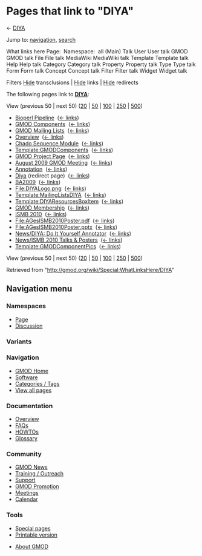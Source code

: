 <div id="mw-page-base" class="noprint">

</div>

<div id="mw-head-base" class="noprint">

</div>

<div id="content" class="mw-body" role="main">

<span id="top"></span>

<div id="mw-js-message" style="display:none;">

</div>



# <span dir="auto">Pages that link to "DIYA"</span>

<div id="bodyContent">

<div id="contentSub">

← [DIYA](/wiki/DIYA "DIYA")

</div>

<div id="jump-to-nav" class="mw-jump">

Jump to: [navigation](#mw-navigation), [search](#p-search)

</div>

<div id="mw-content-text">

What links here Page:  Namespace:  all (Main) Talk User User talk GMOD
GMOD talk File File talk MediaWiki MediaWiki talk Template Template talk
Help Help talk Category Category talk Property Property talk Type Type
talk Form Form talk Concept Concept talk Filter Filter talk Widget
Widget talk

Filters
[Hide](/mediawiki/index.php?title=Special:WhatLinksHere/DIYA&hidetrans=1 "Special:WhatLinksHere/DIYA")
transclusions \|
[Hide](/mediawiki/index.php?title=Special:WhatLinksHere/DIYA&hidelinks=1 "Special:WhatLinksHere/DIYA")
links \|
[Hide](/mediawiki/index.php?title=Special:WhatLinksHere/DIYA&hideredirs=1 "Special:WhatLinksHere/DIYA")
redirects

The following pages link to **[DIYA](/wiki/DIYA "DIYA")**:

View (previous 50 \| next 50)
([20](/mediawiki/index.php?title=Special:WhatLinksHere/DIYA&limit=20 "Special:WhatLinksHere/DIYA")
\|
[50](/mediawiki/index.php?title=Special:WhatLinksHere/DIYA&limit=50 "Special:WhatLinksHere/DIYA")
\|
[100](/mediawiki/index.php?title=Special:WhatLinksHere/DIYA&limit=100 "Special:WhatLinksHere/DIYA")
\|
[250](/mediawiki/index.php?title=Special:WhatLinksHere/DIYA&limit=250 "Special:WhatLinksHere/DIYA")
\|
[500](/mediawiki/index.php?title=Special:WhatLinksHere/DIYA&limit=500 "Special:WhatLinksHere/DIYA"))

- [Bioperl Pipeline](/wiki/Bioperl_Pipeline "Bioperl Pipeline") ‎
  <span class="mw-whatlinkshere-tools">([←
  links](/mediawiki/index.php?title=Special:WhatLinksHere&target=Bioperl+Pipeline "Special:WhatLinksHere"))</span>
- [GMOD Components](/wiki/GMOD_Components "GMOD Components") ‎
  <span class="mw-whatlinkshere-tools">([←
  links](/mediawiki/index.php?title=Special:WhatLinksHere&target=GMOD+Components "Special:WhatLinksHere"))</span>
- [GMOD Mailing Lists](/wiki/GMOD_Mailing_Lists "GMOD Mailing Lists") ‎
  <span class="mw-whatlinkshere-tools">([←
  links](/mediawiki/index.php?title=Special:WhatLinksHere&target=GMOD+Mailing+Lists "Special:WhatLinksHere"))</span>
- [Overview](/wiki/Overview "Overview") ‎
  <span class="mw-whatlinkshere-tools">([←
  links](/mediawiki/index.php?title=Special:WhatLinksHere&target=Overview "Special:WhatLinksHere"))</span>
- [Chado Sequence
  Module](/wiki/Chado_Sequence_Module "Chado Sequence Module") ‎
  <span class="mw-whatlinkshere-tools">([←
  links](/mediawiki/index.php?title=Special:WhatLinksHere&target=Chado+Sequence+Module "Special:WhatLinksHere"))</span>
- [Template:GMODComponents](/wiki/Template:GMODComponents "Template:GMODComponents")
  ‎ <span class="mw-whatlinkshere-tools">([←
  links](/mediawiki/index.php?title=Special:WhatLinksHere&target=Template%3AGMODComponents "Special:WhatLinksHere"))</span>
- [GMOD Project Page](/wiki/GMOD_Project_Page "GMOD Project Page") ‎
  <span class="mw-whatlinkshere-tools">([←
  links](/mediawiki/index.php?title=Special:WhatLinksHere&target=GMOD+Project+Page "Special:WhatLinksHere"))</span>
- [August 2009 GMOD
  Meeting](/wiki/August_2009_GMOD_Meeting "August 2009 GMOD Meeting") ‎
  <span class="mw-whatlinkshere-tools">([←
  links](/mediawiki/index.php?title=Special:WhatLinksHere&target=August+2009+GMOD+Meeting "Special:WhatLinksHere"))</span>
- [Annotation](/wiki/Annotation "Annotation") ‎
  <span class="mw-whatlinkshere-tools">([←
  links](/mediawiki/index.php?title=Special:WhatLinksHere&target=Annotation "Special:WhatLinksHere"))</span>
- [Diya](/mediawiki/index.php?title=Diya&redirect=no "Diya") (redirect
  page) ‎ <span class="mw-whatlinkshere-tools">([←
  links](/mediawiki/index.php?title=Special:WhatLinksHere&target=Diya "Special:WhatLinksHere"))</span>
- [BA2009](/wiki/BA2009 "BA2009") ‎
  <span class="mw-whatlinkshere-tools">([←
  links](/mediawiki/index.php?title=Special:WhatLinksHere&target=BA2009 "Special:WhatLinksHere"))</span>
- [File:DIYALogo.png](/wiki/File:DIYALogo.png "File:DIYALogo.png") ‎
  <span class="mw-whatlinkshere-tools">([←
  links](/mediawiki/index.php?title=Special:WhatLinksHere&target=File%3ADIYALogo.png "Special:WhatLinksHere"))</span>
- [Template:MailingListsDIYA](/wiki/Template:MailingListsDIYA "Template:MailingListsDIYA")
  ‎ <span class="mw-whatlinkshere-tools">([←
  links](/mediawiki/index.php?title=Special:WhatLinksHere&target=Template%3AMailingListsDIYA "Special:WhatLinksHere"))</span>
- [Template:DIYAResourcesBoxItem](/wiki/Template:DIYAResourcesBoxItem "Template:DIYAResourcesBoxItem")
  ‎ <span class="mw-whatlinkshere-tools">([←
  links](/mediawiki/index.php?title=Special:WhatLinksHere&target=Template%3ADIYAResourcesBoxItem "Special:WhatLinksHere"))</span>
- [GMOD Membership](/wiki/GMOD_Membership "GMOD Membership") ‎
  <span class="mw-whatlinkshere-tools">([←
  links](/mediawiki/index.php?title=Special:WhatLinksHere&target=GMOD+Membership "Special:WhatLinksHere"))</span>
- [ISMB 2010](/wiki/ISMB_2010 "ISMB 2010") ‎
  <span class="mw-whatlinkshere-tools">([←
  links](/mediawiki/index.php?title=Special:WhatLinksHere&target=ISMB+2010 "Special:WhatLinksHere"))</span>
- [File:AGesISMB2010Poster.pdf](/wiki/File:AGesISMB2010Poster.pdf "File:AGesISMB2010Poster.pdf")
  ‎ <span class="mw-whatlinkshere-tools">([←
  links](/mediawiki/index.php?title=Special:WhatLinksHere&target=File%3AAGesISMB2010Poster.pdf "Special:WhatLinksHere"))</span>
- [File:AGesISMB2010Poster.pptx](/wiki/File:AGesISMB2010Poster.pptx "File:AGesISMB2010Poster.pptx")
  ‎ <span class="mw-whatlinkshere-tools">([←
  links](/mediawiki/index.php?title=Special:WhatLinksHere&target=File%3AAGesISMB2010Poster.pptx "Special:WhatLinksHere"))</span>
- [News/DIYA: Do It Yourself
  Annotator](/wiki/News/DIYA:_Do_It_Yourself_Annotator "News/DIYA: Do It Yourself Annotator")
  ‎ <span class="mw-whatlinkshere-tools">([←
  links](/mediawiki/index.php?title=Special:WhatLinksHere&target=News%2FDIYA%3A+Do+It+Yourself+Annotator "Special:WhatLinksHere"))</span>
- [News/ISMB 2010 Talks &
  Posters](/wiki/News/ISMB_2010_Talks_%26_Posters "News/ISMB 2010 Talks & Posters")
  ‎ <span class="mw-whatlinkshere-tools">([←
  links](/mediawiki/index.php?title=Special:WhatLinksHere&target=News%2FISMB+2010+Talks+%26+Posters "Special:WhatLinksHere"))</span>
- [Template:GMODComponentPics](/wiki/Template:GMODComponentPics "Template:GMODComponentPics")
  ‎ <span class="mw-whatlinkshere-tools">([←
  links](/mediawiki/index.php?title=Special:WhatLinksHere&target=Template%3AGMODComponentPics "Special:WhatLinksHere"))</span>

View (previous 50 \| next 50)
([20](/mediawiki/index.php?title=Special:WhatLinksHere/DIYA&limit=20 "Special:WhatLinksHere/DIYA")
\|
[50](/mediawiki/index.php?title=Special:WhatLinksHere/DIYA&limit=50 "Special:WhatLinksHere/DIYA")
\|
[100](/mediawiki/index.php?title=Special:WhatLinksHere/DIYA&limit=100 "Special:WhatLinksHere/DIYA")
\|
[250](/mediawiki/index.php?title=Special:WhatLinksHere/DIYA&limit=250 "Special:WhatLinksHere/DIYA")
\|
[500](/mediawiki/index.php?title=Special:WhatLinksHere/DIYA&limit=500 "Special:WhatLinksHere/DIYA"))

</div>

<div class="printfooter">

Retrieved from "<http://gmod.org/wiki/Special:WhatLinksHere/DIYA>"

</div>

<div id="catlinks" class="catlinks catlinks-allhidden">

</div>

<div class="visualClear">

</div>

</div>

</div>

<div id="mw-navigation">

## Navigation menu

<div id="mw-head">



<div id="left-navigation">

<div id="p-namespaces" class="vectorTabs" role="navigation"
aria-labelledby="p-namespaces-label">

### Namespaces

- <span id="ca-nstab-main"><a href="/wiki/DIYA" accesskey="c"
  title="View the content page [c]">Page</a></span>
- <span id="ca-talk"><a
  href="/mediawiki/index.php?title=Talk:DIYA&amp;action=edit&amp;redlink=1"
  accesskey="t"
  title="Discussion about the content page [t]">Discussion</a></span>

</div>

<div id="p-variants" class="vectorMenu emptyPortlet" role="navigation"
aria-labelledby="p-variants-label">

### 

### Variants[](#)

<div class="menu">

</div>

</div>

</div>





</div>

</div>

</div>

<div id="mw-panel">

<div id="p-logo" role="banner">

<a href="/wiki/Main_Page"
style="background-image: url(http://gmod.org/images/GMOD-cogs.png);"
title="Visit the main page"></a>

</div>

<div id="p-Navigation" class="portal" role="navigation"
aria-labelledby="p-Navigation-label">

### Navigation

<div class="body">

- <span id="n-GMOD-Home">[GMOD Home](/wiki/Main_Page)</span>
- <span id="n-Software">[Software](/wiki/GMOD_Components)</span>
- <span id="n-Categories-.2F-Tags">[Categories /
  Tags](/wiki/Categories)</span>
- <span id="n-View-all-pages">[View all
  pages](/wiki/Special:AllPages)</span>

</div>

</div>

<div id="p-Documentation" class="portal" role="navigation"
aria-labelledby="p-Documentation-label">

### Documentation

<div class="body">

- <span id="n-Overview">[Overview](/wiki/Overview)</span>
- <span id="n-FAQs">[FAQs](/wiki/Category:FAQ)</span>
- <span id="n-HOWTOs">[HOWTOs](/wiki/Category:HOWTO)</span>
- <span id="n-Glossary">[Glossary](/wiki/Glossary)</span>

</div>

</div>

<div id="p-Community" class="portal" role="navigation"
aria-labelledby="p-Community-label">

### Community

<div class="body">

- <span id="n-GMOD-News">[GMOD News](/wiki/GMOD_News)</span>
- <span id="n-Training-.2F-Outreach">[Training /
  Outreach](/wiki/Training_and_Outreach)</span>
- <span id="n-Support">[Support](/wiki/Support)</span>
- <span id="n-GMOD-Promotion">[GMOD
  Promotion](/wiki/GMOD_Promotion)</span>
- <span id="n-Meetings">[Meetings](/wiki/Meetings)</span>
- <span id="n-Calendar">[Calendar](/wiki/Calendar)</span>

</div>

</div>

<div id="p-tb" class="portal" role="navigation"
aria-labelledby="p-tb-label">

### Tools

<div class="body">

- <span id="t-specialpages"><a href="/wiki/Special:SpecialPages" accesskey="q"
  title="A list of all special pages [q]">Special pages</a></span>
- <span id="t-print"><a
  href="/mediawiki/index.php?title=Special:WhatLinksHere/DIYA&amp;printable=yes"
  rel="alternate" accesskey="p"
  title="Printable version of this page [p]">Printable version</a></span>

</div>

</div>

</div>

</div>

<div id="footer" role="contentinfo">

- <span id="footer-places-about">[About
  GMOD](/wiki/GMOD:About "GMOD:About")</span>

<!-- -->






</div>
